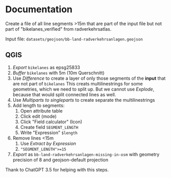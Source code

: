 # Documentation

Create a file of all line segments >15m that are part of the input file but not part of "bikelanes_verified" from radverkehrsatlas.

Input file: `datasets/geojson/bb-land-radverkehrsanlagen.geojson`

## QGIS

1. _Export_ `bikelanes` as epsg25833
2. _Buffer_ `bikelanes` with 5m (10m Querschnitt)
3. Use _Difference_ to create a layer of only those segments of the **input** that are not part of `bikelanes`
   This creats multilinestrings for some geometries, which we need to split up. But we cannot use _Explode_, because that would split connected lines as well.
4. Use _Multiparts to singleparts_ to create separate the multilinestrings
5. Add length to segments:
   1. Open attribute table
   2. Click edit (mode)
   3. Click "Field calculator" (Icon)
   4. Create field `SEGMENT_LENGTH`
   5. Write "Expression" `$length`
6. Remove lines <15m
   1. Use _Extract by Expression_
   2. `"SEGMENT_LENGTH">=15`
7. _Export_ as `bb-land-radverkehrsanlagen-missing-in-osm` with geometry precision of 8 and geojson-default projection

Thank to ChatGPT 3.5 for helping with this steps.
